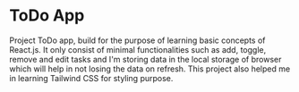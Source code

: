 # ToDo App

Project ToDo app, build for the purpose of learning basic concepts of React.js. 
It only consist of minimal functionalities such as add, toggle, remove and edit tasks
and I'm storing data in the local storage of browser which will help in not losing the
data on refresh. This project also helped me in learning Tailwind CSS for styling purpose.
